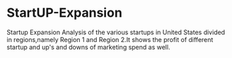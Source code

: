 # StartUP-Expansion
Startup Expansion Analysis of the various startups in United States divided in regions,namely Region 1 and Region 2.It shows the profit of different startup and up's and downs of marketing spend as well.
